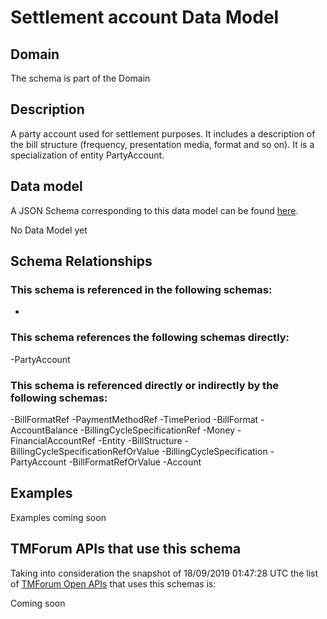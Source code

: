 # Settlement account Data Model

## Domain

The  schema is part of the  Domain

## Description

A party account used for settlement purposes. It includes a description of the bill structure (frequency, presentation media, format and so on). It is a specialization of entity PartyAccount.

## Data model

A JSON Schema corresponding to this data model can be found
[here](https://github.com/tmforum-rand/schemas/blob/master/EngagedParty/SettlementAccount.schema.json).

No Data Model yet

## Schema Relationships

### This schema is referenced in the following schemas:

-

### This schema references the following schemas directly:

-PartyAccount

### This schema is referenced directly or indirectly by the following schemas:

-BillFormatRef
-PaymentMethodRef
-TimePeriod
-BillFormat
-AccountBalance
-BillingCycleSpecificationRef
-Money
-FinancialAccountRef
-Entity
-BillStructure
-BillingCycleSpecificationRefOrValue
-BillingCycleSpecification
-PartyAccount
-BillFormatRefOrValue
-Account



## Examples

Examples coming soon

## TMForum APIs that use this schema

Taking into consideration the snapshot of 18/09/2019 01:47:28 UTC the list of [TMForum Open APIs](https://www.tmforum.org/open-apis/) that uses this schemas is:

Coming soon